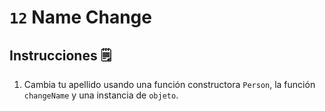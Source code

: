 # `12` Name Change

## Instrucciones 🗒
1. Cambia tu apellido usando una función constructora `Person`, la función `changeName` y una instancia de `objeto`.